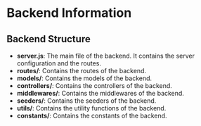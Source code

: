 # Backend Information

## Backend Structure
- **server.js**: The main file of the backend. It contains the server configuration and the routes.
- **routes/**: Contains the routes of the backend.
- **models/**: Contains the models of the backend.
- **controllers/**: Contains the controllers of the backend.
- **middlewares/**: Contains the middlewares of the backend.
- **seeders/**: Contains the seeders of the backend.
- **utils/**: Contains the utility functions of the backend.
- **constants/**: Contains the constants of the backend.
